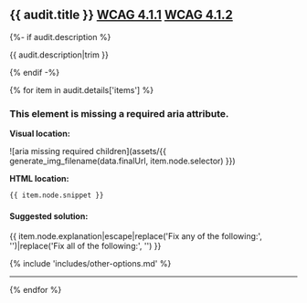 ## {{ audit.title }} [WCAG 4.1.1](https://www.w3.org/WAI/WCAG21/quickref/?versions=2.0#parsing) [WCAG 4.1.2](https://www.w3.org/WAI/WCAG21/quickref/?versions=2.0#name-role-value)

{%- if audit.description %}

{{ audit.description|trim }}

{% endif -%}

{% for item in audit.details['items'] %}

### This element is missing a required aria attribute.

__Visual location:__

![aria missing required children](assets/{{ generate_img_filename(data.finalUrl, item.node.selector) }})


__HTML location:__

```html
{{ item.node.snippet }}
```

#### Suggested solution:

{{ item.node.explanation|escape|replace('Fix any of the following:', '')|replace('Fix all of the following:', '') }}

{% include 'includes/other-options.md' %}

---

{% endfor %}
